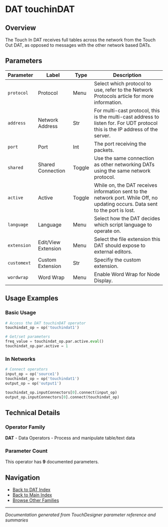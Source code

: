 # DAT touchinDAT

## Overview

The Touch In DAT receives full tables across the network from the Touch Out DAT, as opposed to messages with the other network based DATs.

## Parameters

| Parameter | Label | Type | Description |
|-----------|-------|------|-------------|
| `protocol` | Protocol | Menu | Select which protocol to use, refer to the Network Protocols article for more information. |
| `address` | Network Address | Str | For multi-cast protocol, this is the multi-cast address to listen for. For UDT protocol this is the IP address of the server. |
| `port` | Port | Int | The port receiving the packets. |
| `shared` | Shared Connection | Toggle | Use the same connection as other networking DATs using the same network protocol. |
| `active` | Active | Toggle | While on, the DAT receives information sent to the network port. While Off, no updating occurs. Data sent to the port is lost. |
| `language` | Language | Menu | Select how the DAT decides which script language to operate on. |
| `extension` | Edit/View Extension | Menu | Select the file extension this DAT should expose to external editors. |
| `customext` | Custom Extension | Str | Specifiy the custom extension. |
| `wordwrap` | Word Wrap | Menu | Enable Word Wrap for Node Display. |

## Usage Examples

### Basic Usage

```python
# Access the DAT touchinDAT operator
touchindat_op = op('touchindat1')

# Get/set parameters
freq_value = touchindat_op.par.active.eval()
touchindat_op.par.active = 1
```

### In Networks

```python
# Connect operators
input_op = op('source1')
touchindat_op = op('touchindat1')
output_op = op('output1')

touchindat_op.inputConnectors[0].connect(input_op)
output_op.inputConnectors[0].connect(touchindat_op)
```

## Technical Details

### Operator Family

**DAT** - Data Operators - Process and manipulate table/text data

### Parameter Count

This operator has **9** documented parameters.

## Navigation

- [Back to DAT Index](../DAT/DAT_INDEX.md)
- [Back to Main Index](../OPERATORS_INDEX.md)
- [Browse Other Families](../OPERATORS_INDEX.md#quick-navigation)

---
*Documentation generated from TouchDesigner parameter reference and summaries*
